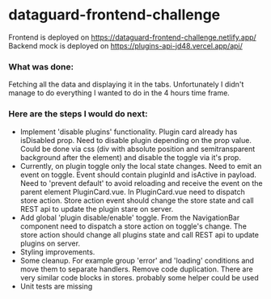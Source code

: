 # dataguard-frontend-challenge

Frontend is deployed on https://dataguard-frontend-challenge.netlify.app/
Backend mock is deployed on https://plugins-api-jd48.vercel.app/api/

### What was done:

Fetching all the data and displaying it in the tabs.
Unfortunately I didn't manage to do everything I wanted to do in the 4 hours time frame.

### Here are the steps I would do next:

- Implement 'disable plugins' functionality. Plugin card already has isDisabled prop. Need to disable plugin depending on the prop value. Could be done via css (div with absolute position and semitransparent background after the element) and disable the toggle via it's prop.
- Currently, on plugin toggle only the local state changes. Need to emit an event on toggle. Event should contain pluginId and isActive in payload. Need to 'prevent default' to avoid reloading and receive the event on the parent element PluginCard.vue. In PluginCard.vue need to dispatch store action. Store action event should change the store state and call REST api to update the plugin stare on server.
- Add global 'plugin disable/enable' toggle. From the NavigationBar component need to dispatch a store action on toggle's change. The store action should change all plugins state and call REST api to update plugins on server.
- Styling improvements.
- Some cleanup. For example group 'error' and 'loading' conditions and move them to separate handlers. Remove code duplication. There are very similar code blocks in stores. probably some helper could be used
- Unit tests are missing
